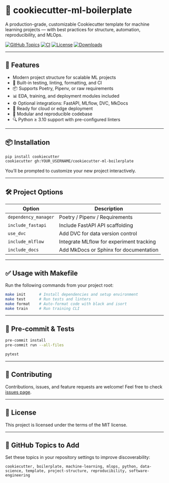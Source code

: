 # 🍪 cookiecutter-ml-boilerplate

A production-grade, customizable Cookiecutter template for machine learning projects — with best practices for structure, automation, reproducibility, and MLOps.

[![GitHub Topics](https://img.shields.io/github/topics/YOUR_USERNAME/cookiecutter-ml-boilerplate?style=for-the-badge)](https://github.com/topics/cookiecutter-ml-boilerplate)
[![CI](https://github.com/YOUR_USERNAME/cookiecutter-ml-boilerplate/actions/workflows/ci.yml/badge.svg)](https://github.com/YOUR_USERNAME/cookiecutter-ml-boilerplate/actions)
[![License](https://img.shields.io/github/license/YOUR_USERNAME/cookiecutter-ml-boilerplate?style=flat)](./LICENSE)
[![Downloads](https://img.shields.io/github/downloads/YOUR_USERNAME/cookiecutter-ml-boilerplate/total?color=blue)](https://github.com/YOUR_USERNAME/cookiecutter-ml-boilerplate)

---

## 🚀 Features

- Modern project structure for scalable ML projects
- 🧪 Built-in testing, linting, formatting, and CI
- 📦 Supports Poetry, Pipenv, or raw requirements
- 📊 EDA, training, and deployment modules included
- ⚙️ Optional integrations: FastAPI, MLflow, DVC, MkDocs
- 🔌 Ready for cloud or edge deployment
- 📁 Modular and reproducible codebase
- 🔍 Python ≥ 3.10 support with pre-configured linters

---

## 📦 Installation

```bash
pip install cookiecutter
cookiecutter gh:YOUR_USERNAME/cookiecutter-ml-boilerplate
```

You’ll be prompted to customize your new project interactively.

---

## 🛠️ Project Options

| Option                  | Description                              |
|-------------------------|------------------------------------------|
| `dependency_manager`    | Poetry / Pipenv / Requirements           |
| `include_fastapi`       | Include FastAPI API scaffolding          |
| `use_dvc`               | Add DVC for data version control         |
| `include_mlflow`        | Integrate MLflow for experiment tracking |
| `include_docs`          | Add MkDocs or Sphinx for documentation   |

---

## ✅ Usage with Makefile

Run the following commands from your project root:

```bash
make init      # Install dependencies and setup environment
make test      # Run tests and linters
make format    # Auto-format code with black and isort
make train     # Run training CLI
```

---

## 🧪 Pre-commit & Tests

```bash
pre-commit install
pre-commit run --all-files

pytest
```

---

## 👥 Contributing

Contributions, issues, and feature requests are welcome! Feel free to check [issues page](https://github.com/YOUR_USERNAME/cookiecutter-ml-boilerplate/issues).

---

## 🧭 License

This project is licensed under the terms of the MIT license.

---

## 🔖 GitHub Topics to Add

Set these topics in your repository settings to improve discoverability:

```
cookiecutter, boilerplate, machine-learning, mlops, python, data-science, template, project-structure, reproducibility, software-engineering
```